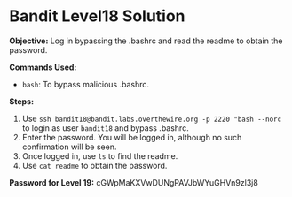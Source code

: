 # Bandit Level18 Solution

**Objective:** Log in bypassing the .bashrc and read the readme to obtain the password.

**Commands Used:**
* `bash`: To bypass malicious .bashrc.

**Steps:**
1.  Use `ssh bandit18@bandit.labs.overthewire.org -p 2220 "bash --norc` to login as user `bandit18` and bypass .bashrc.
2.  Enter the password. You will be logged in, although no such confirmation will be seen.
3.  Once logged in, use `ls` to find the readme.
4.  Use `cat readme` to obtain the password.

**Password for Level 19:** cGWpMaKXVwDUNgPAVJbWYuGHVn9zl3j8
